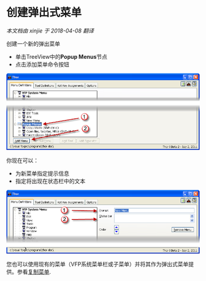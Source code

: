创建弹出式菜单
===
_本文档由 xinjie 于 2018-04-08 翻译_

创建一个新的弹出菜单
* 单击TreeView中的**Popup Menus**节点
* 点击添加菜单命令按钮

![](Images/Thor_Create_Popup_Menu1.png)

你现在可以：
* 为新菜单指定提示信息
* 指定将出现在状态栏中的文本

![](Images/Thor_Create_Popup_Menu2.png)

您也可以使用现有的菜单（VFP系统菜单栏或子菜单）并将其作为弹出式菜单提供。参看[复制菜单](Thor_duplicating_menus.md).


